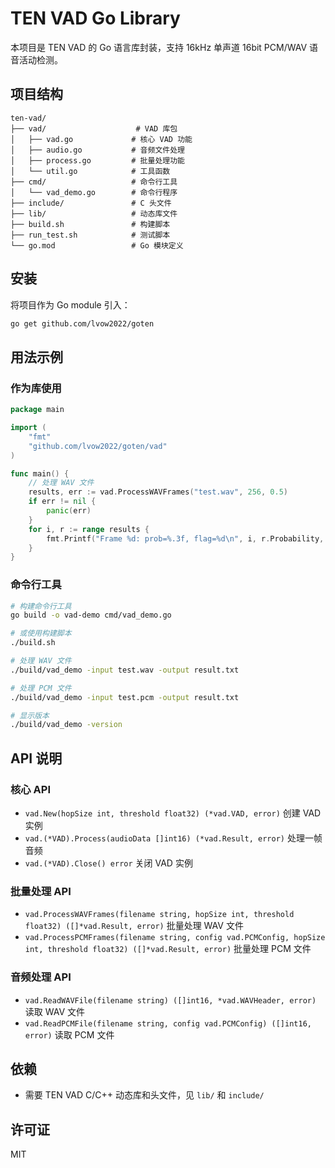 # TEN VAD Go Library

本项目是 TEN VAD 的 Go 语言库封装，支持 16kHz 单声道 16bit PCM/WAV 语音活动检测。

## 项目结构

```
ten-vad/
├── vad/                    # VAD 库包
│   ├── vad.go             # 核心 VAD 功能
│   ├── audio.go           # 音频文件处理
│   ├── process.go         # 批量处理功能
│   └── util.go            # 工具函数
├── cmd/                   # 命令行工具
│   └── vad_demo.go        # 命令行程序
├── include/               # C 头文件
├── lib/                   # 动态库文件
├── build.sh               # 构建脚本
├── run_test.sh            # 测试脚本
└── go.mod                 # Go 模块定义
```

## 安装

将项目作为 Go module 引入：

```bash
go get github.com/lvow2022/goten
```

## 用法示例

### 作为库使用

```go
package main

import (
    "fmt"
    "github.com/lvow2022/goten/vad"
)

func main() {
    // 处理 WAV 文件
    results, err := vad.ProcessWAVFrames("test.wav", 256, 0.5)
    if err != nil {
        panic(err)
    }
    for i, r := range results {
        fmt.Printf("Frame %d: prob=%.3f, flag=%d\n", i, r.Probability, r.Flag)
    }
}
```

### 命令行工具

```bash
# 构建命令行工具
go build -o vad-demo cmd/vad_demo.go

# 或使用构建脚本
./build.sh

# 处理 WAV 文件
./build/vad_demo -input test.wav -output result.txt

# 处理 PCM 文件
./build/vad_demo -input test.pcm -output result.txt

# 显示版本
./build/vad_demo -version
```

## API 说明

### 核心 API

- `vad.New(hopSize int, threshold float32) (*vad.VAD, error)` 创建 VAD 实例
- `vad.(*VAD).Process(audioData []int16) (*vad.Result, error)` 处理一帧音频
- `vad.(*VAD).Close() error` 关闭 VAD 实例

### 批量处理 API

- `vad.ProcessWAVFrames(filename string, hopSize int, threshold float32) ([]*vad.Result, error)` 批量处理 WAV 文件
- `vad.ProcessPCMFrames(filename string, config vad.PCMConfig, hopSize int, threshold float32) ([]*vad.Result, error)` 批量处理 PCM 文件

### 音频处理 API

- `vad.ReadWAVFile(filename string) ([]int16, *vad.WAVHeader, error)` 读取 WAV 文件
- `vad.ReadPCMFile(filename string, config vad.PCMConfig) ([]int16, error)` 读取 PCM 文件

## 依赖

- 需要 TEN VAD C/C++ 动态库和头文件，见 `lib/` 和 `include/`

## 许可证

MIT 